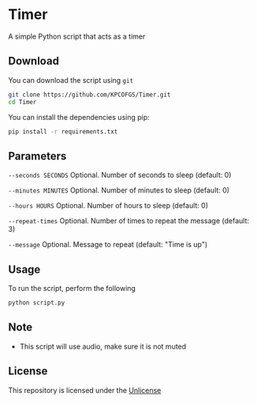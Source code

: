 # Timer

A simple Python script that acts as a timer

## Download

You can download the script using `git`
```bash
git clone https://github.com/KPCOFGS/Timer.git
cd Timer
```
You can install the dependencies using pip:
```bash
pip install -r requirements.txt
```

## Parameters

`--seconds SECONDS` Optional. Number of seconds to sleep (default: 0)

`--minutes MINUTES` Optional. Number of minutes to sleep (default: 0)

`--hours HOURS` Optional. Number of hours to sleep (default: 0)

`--repeat-times` Optional. Number of times to repeat the message (default: 3)

`--message` Optional. Message to repeat (default: "Time is up")

## Usage

To run the script, perform the following
```bash
python script.py
```

## Note
- This script will use audio, make sure it is not muted

## License
This repository is licensed under the [Unlicense](LICENSE)
